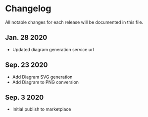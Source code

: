 # Changelog

All notable changes for each release will be documented in this file.

## Jan. 28 2020

- Updated diagram generation service url
## Sep. 23 2020

- Add Diagram SVG generation
- Add Diagram to PNG conversion

## Sep. 3 2020

- Initial publish to marketplace
